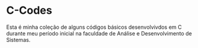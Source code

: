 # C-Codes
Esta é minha coleção de alguns códigos básicos desenvolvivdos em C durante meu período inicial na faculdade de Análise e Desenvolvimento de Sistemas.

